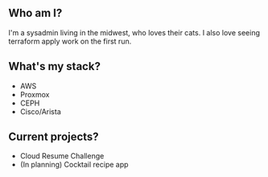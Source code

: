 Who am I?
-------------
I'm a sysadmin living in the midwest, who loves their cats. I also love seeing terraform apply work on the first run.

What's my stack?
-------------
* AWS
* Proxmox
* CEPH
* Cisco/Arista

Current projects?
-------------
- Cloud Resume Challenge
- (In planning) Cocktail recipe app

<!---
captainsloths/captainsloths is a ✨ special ✨ repository because its `README.md` (this file) appears on your GitHub profile.
You can click the Preview link to take a look at your changes.
--->
